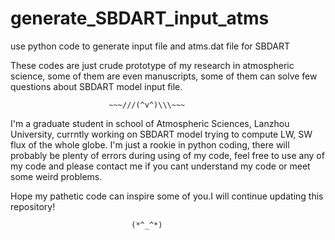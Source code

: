 # generate_SBDART_input_atms
use python code to generate input file and atms.dat file for SBDART

These codes are just crude prototype of my research in atmospheric science,
some of them are even manuscripts, some of them can solve few questions about
SBDART model input file.

                          ~~~///(^v^)\\\~~~
I'm a graduate student in school of Atmospheric Sciences, Lanzhou University,
currntly working on SBDART model trying to compute LW, SW flux of the whole globe.
I'm just a rookie in python coding, there will probably be plenty of errors during
using of my code, feel free to use any of my code and please contact me if you
cant understand my code or meet some weird problems.

Hope my pathetic code can inspire some of you.I will continue updating this repository!

                               (*^_^*)
